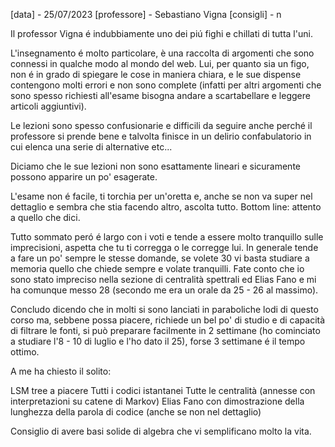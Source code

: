 [data] - 25/07/2023
[professore] - Sebastiano Vigna
[consigli] - n

Il professor Vigna é indubbiamente uno dei piú fighi e chillati di tutta l'uni.

L'insegnamento é molto particolare, è una raccolta di argomenti che sono connessi in qualche modo al mondo del web. Lui, per quanto sia un figo, non é in grado di spiegare le cose in maniera chiara, e le sue dispense contengono molti errori e non sono complete (infatti per altri argomenti che sono spesso richiesti all'esame bisogna andare a scartabellare e leggere articoli aggiuntivi).

Le lezioni sono spesso confusionarie e difficili da seguire anche perché il professore si prende bene e talvolta finisce in un delirio confabulatorio in cui elenca una serie di alternative etc...

Diciamo che le sue lezioni non sono esattamente lineari e sicuramente possono apparire un po' esagerate.

L'esame non é facile, ti torchia per un'oretta e, anche se non va super nel dettaglio e sembra che stia facendo altro, ascolta tutto. Bottom line: attento a quello che dici.

Tutto sommato peró é largo con i voti e tende a essere molto tranquillo sulle imprecisioni, aspetta che tu ti corregga o le corregge lui.
In generale tende a fare un po' sempre le stesse domande, se volete 30 vi basta studiare a memoria quello che chiede sempre e volate tranquilli.
Fate conto che io sono stato impreciso nella sezione di centralità spettrali ed Elias Fano e mi ha comunque messo 28 (secondo me era un orale da 25 - 26 al massimo).

Concludo dicendo che in molti si sono lanciati in paraboliche lodi di questo corso ma, sebbene possa piacere, richiede un bel po' di studio e di capacità di filtrare le fonti, si può preparare facilmente in 2 settimane (ho cominciato a studiare l'8 - 10 di luglio e l'ho dato il 25), forse 3 settimane é il tempo ottimo.

A me ha chiesto il solito:

LSM tree a piacere
Tutti i codici istantanei
Tutte le centralità (annesse con interpretazioni su catene di Markov)
Elias Fano con dimostrazione della lunghezza della parola di codice (anche se non nel dettaglio)

Consiglio di avere basi solide di algebra che vi semplificano molto la vita.
